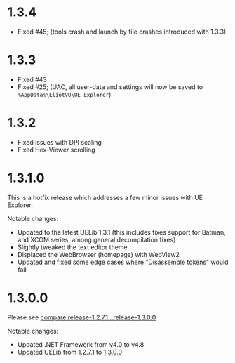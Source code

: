 # 1.3.4

* Fixed #45; (tools crash and launch by file crashes introduced with 1.3.3)

# 1.3.3

* Fixed #43
* Fixed #25; (UAC, all user-data and settings will now be saved to `%AppData%\EliotVU\UE Explorer`)

# 1.3.2

* Fixed issues with DPI scaling
* Fixed Hex-Viewer scrolling

# 1.3.1.0

This is a hotfix release which addresses a few minor issues with UE Explorer.

Notable changes:
* Updated to the latest UELib 1.3.1 (this includes fixes support for Batman, and XCOM series, among general decompilation fixes)
* Slightly tweaked the text editor theme
* Displaced the WebBrowser (homepage) with WebView2
* Updated and fixed some edge cases where "Disassemble tokens" would fail

# 1.3.0.0

Please see [compare release-1.2.7.1...release-1.3.0.0](https://github.com/UE-Explorer/UE-Explorer/compare/release-1.2.7.1...release-1.3.0.0)

Notable changes:
* Updated .NET Framework from v4.0 to v4.8
* Updated UELib from 1.2.7.1 to [1.3.0.0](https://github.com/EliotVU/Unreal-Library/releases/tag/1.3.0.0)
